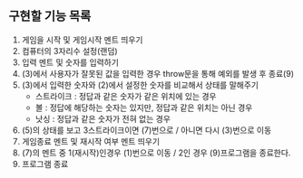 ## 구현할 기능 목록
1. 게임을 시작 및 게임시작 멘트 띄우기
2. 컴퓨터의 3자리수 설정(랜덤)
3. 입력 멘트 및 숫자를 입력하기
4. (3)에서 사용자가 잘못된 값을 입력한 경우 throw문을 통해 예외를 발생 후 종료(9)
5. (3)에서 입력한 숫자와 (2)에서 설정한 숫자를 비교해서 상태를 말해주기
    * 스트라이크 : 정답과 같은 숫자가 같은 위치에 있는 경우
    * 볼 : 정답에 해당하는 숫자는 있지만, 정답과 같은 위치는 아닌 경우
    * 낫싱 : 정답과 같은 숫자가 전혀 없는 경우
6. (5)의 상태를 보고 3스트라이크이면 (7)번으로 / 아니면 다시 (3)번으로 이동
7. 게임종료 멘트 및 재시작 여부 멘트 띄우기
8. (7)의 멘트 중 1(재시작)인경우 (1)번으로 이동 / 2인 경우 (9)프로그램을 종료한다.
9. 프로그램 종료